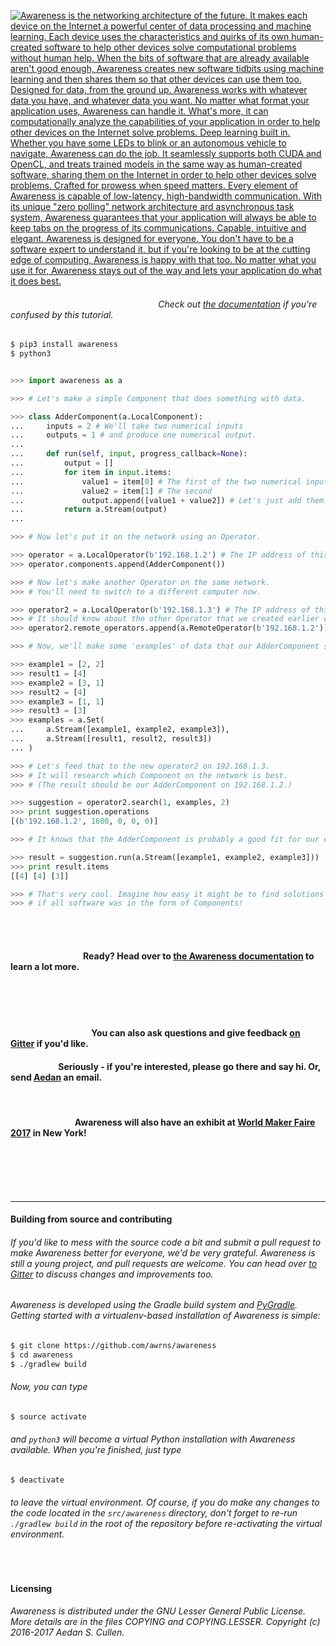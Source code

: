 
<a href="#">

![Awareness is the networking architecture of the future. It makes each device on the Internet a powerful center of data processing and machine learning. Each device uses the characteristics and quirks of its own human-created software to help other devices solve computational problems without human help. When the bits of software that are already available aren't good enough, Awareness creates new software tidbits using machine learning and then shares them so that other devices can use them too. Designed for data,
from the ground up. Awareness works with whatever data you have, and whatever data you want. No matter what format your application uses, Awareness can handle it. What's more, it can computationally analyze the capabilities of your application in order to help other devices on the Internet solve problems. Deep learning 
built in. Whether you have some LEDs to blink or an autonomous vehicle to navigate, Awareness can do the job. It seamlessly supports both CUDA and OpenCL, and treats trained models in the same way as human-created software, sharing them on the Internet in order to help other devices solve problems. Crafted for prowess
when speed matters. Every element of Awareness is capable of low-latency, high-bandwidth communication. With its unique "zero polling" network architecture ard asynchronous task system, Awareness guarantees that your application will always be able to keep tabs on the progress of its communications. Capable, intuitive
and elegant. Awareness is designed for everyone. You don't have to be a software expert to understand it, but if you're looking to be at the cutting edge of computing, Awareness is happy with that too. No matter what you use it for, Awareness stays out of the way and lets your application do what it does best. ](graphics/banner.png)

</a>

###### &nbsp;&nbsp;&nbsp;&nbsp;&nbsp;&nbsp;&nbsp;&nbsp;&nbsp;&nbsp;&nbsp;&nbsp;&nbsp;&nbsp;&nbsp;&nbsp;&nbsp;&nbsp;&nbsp;&nbsp;&nbsp;&nbsp;&nbsp;&nbsp;&nbsp;&nbsp;&nbsp;&nbsp;&nbsp;&nbsp;&nbsp;&nbsp;&nbsp;&nbsp;&nbsp;&nbsp;&nbsp;&nbsp;&nbsp;&nbsp;&nbsp;&nbsp;&nbsp;&nbsp;&nbsp;&nbsp;&nbsp;&nbsp;&nbsp;&nbsp;&nbsp;&nbsp;&nbsp;&nbsp;&nbsp;&nbsp;&nbsp;&nbsp;&nbsp;&nbsp;Check out [the documentation](https://github.com/awrns/awareness/wiki/Awareness-Documentation) if you're confused by this tutorial.

```bash
$ pip3 install awareness
$ python3
```

```python

>>> import awareness as a

>>> # Let's make a simple Component that does something with data.

>>> class AdderComponent(a.LocalComponent):
...     inputs = 2 # We'll take two numerical inputs
...     outputs = 1 # and produce one numerical output.
...
...     def run(self, input, progress_callback=None):
...         output = []
...         for item in input.items:
...             value1 = item[0] # The first of the two numerical inputs
...             value2 = item[1] # The second
...             output.append([value1 + value2]) # Let's just add them.
...         return a.Stream(output)
...

>>> # Now let's put it on the network using an Operator.

>>> operator = a.LocalOperator(b'192.168.1.2') # The IP address of this computer 
>>> operator.components.append(AdderComponent())

>>> # Now let's make another Operator on the same network.
>>> # You'll need to switch to a different computer now.

>>> operator2 = a.LocalOperator(b'192.168.1.3') # The IP address of this other computer
>>> # It should know about the other Operator that we created earlier on 192.168.1.2.
>>> operator2.remote_operators.append(a.RemoteOperator(b'192.168.1.2'))

>>> # Now, we'll make some 'examples' of data that our AdderComponent should be able to handle.

>>> example1 = [2, 2]
>>> result1 = [4]
>>> example2 = [3, 1]
>>> result2 = [4]
>>> example3 = [1, 1]
>>> result3 = [3]
>>> examples = a.Set(
...     a.Stream([example1, example2, example3]),
...     a.Stream([result1, result2, result3])
... )

>>> # Let's feed that to the new operator2 on 192.168.1.3.
>>> # It will research which Component on the network is best.
>>> # (The result should be our AdderComponent on 192.168.1.2.)

>>> suggestion = operator2.search(1, examples, 2)
>>> print suggestion.operations
[(b'192.168.1.2', 1600, 0, 0, 0)]

>>> # It knows that the AdderComponent is probably a good fit for our examples! Let's try it:

>>> result = suggestion.run(a.Stream([example1, example2, example3]))
>>> print result.items
[[4] [4] [3]]

>>> # That's very cool. Imagine how easy it might be to find solutions to computational problems
>>> # if all software was in the form of Components!

```

<br />
<br />

#### &nbsp;&nbsp;&nbsp;&nbsp;&nbsp;&nbsp;&nbsp;&nbsp;&nbsp;&nbsp;&nbsp;&nbsp;&nbsp;&nbsp;&nbsp;&nbsp;&nbsp;&nbsp;&nbsp;&nbsp;&nbsp;&nbsp;&nbsp;&nbsp;&nbsp;&nbsp;&nbsp;&nbsp;&nbsp;&nbsp;&nbsp;&nbsp;&nbsp;&nbsp;&nbsp;Ready? Head over to [the Awareness documentation](https://github.com/awrns/awareness/wiki/Awareness-Documentation) to learn a lot more.

<br />
<br />
<br />

#### &nbsp;&nbsp;&nbsp;&nbsp;&nbsp;&nbsp;&nbsp;&nbsp;&nbsp;&nbsp;&nbsp;&nbsp;&nbsp;&nbsp;&nbsp;&nbsp;&nbsp;&nbsp;&nbsp;&nbsp;&nbsp;&nbsp;&nbsp;&nbsp;&nbsp;&nbsp;&nbsp;&nbsp;&nbsp;&nbsp;&nbsp;&nbsp;&nbsp;&nbsp;&nbsp;&nbsp;&nbsp;&nbsp;&nbsp;You can also ask questions and give feedback [on Gitter](https://gitter.im/awrns/Lobby) if you'd like.
#### &nbsp;&nbsp;&nbsp;&nbsp;&nbsp;&nbsp;&nbsp;&nbsp;&nbsp;&nbsp;&nbsp;&nbsp;&nbsp;&nbsp;&nbsp;&nbsp;&nbsp;&nbsp;&nbsp;&nbsp;&nbsp;&nbsp;&nbsp;Seriously - if you're interested, please go there and say hi. Or, send [Aedan](https://github.com/aedancullen) an email.

<br />

#### &nbsp;&nbsp;&nbsp;&nbsp;&nbsp;&nbsp;&nbsp;&nbsp;&nbsp;&nbsp;&nbsp;&nbsp;&nbsp;&nbsp;&nbsp;&nbsp;&nbsp;&nbsp;&nbsp;&nbsp;&nbsp;&nbsp;&nbsp;&nbsp;&nbsp;&nbsp;&nbsp;&nbsp;&nbsp;&nbsp;&nbsp;Awareness will also have an exhibit at [World Maker Faire 2017](//makerfaire.com/new-york/) in New York!

<br />


<br />
<br />
<br />

<hr />

#### Building from source and contributing
###### If you'd like to mess with the source code a bit and submit a pull request to make Awareness better for everyone, we'd be very grateful. Awareness is still a young project, and pull requests are welcome. You can head over [to Gitter](https://gitter.im/awrns/Lobby) to discuss changes and improvements too.
###### Awareness is developed using the Gradle build system and [PyGradle](https://github.com/linkedin/pygradle). Getting started with a virtualenv-based installation of Awareness is simple:
```bash
$ git clone https://github.com/awrns/awareness
$ cd awareness
$ ./gradlew build
```
###### Now, you can type
```bash
$ source activate
```
###### and `python3` will become a virtual Python installation with Awareness available. When you're finished, just type
```bash
$ deactivate
```
###### to leave the virtual environment. Of course, if you do make any changes to the code located in the `src/awareness` directory, don't forget to re-run `./gradlew build` in the root of the repository before re-activating the virtual environment.

<br />

#### Licensing
###### Awareness is distributed under the GNU Lesser General Public License. More details are in the files COPYING and COPYING.LESSER. Copyright (c) 2016-2017 Aedan S. Cullen.


